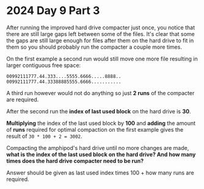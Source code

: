 # 2024 Day 9 Part 3

After running the improved hard drive compacter just once, you notice that there are still large gaps left between some of the files. It's clear that some the
gaps are still large enough for files after them on the hard drive to fit in them so you should probably run the compacter a couple more times.

On the first example a second run would still move one more file resulting in larger contiguous free space:
```
00992111777.44.333....5555.6666.....8888..
00992111777.44.33388885555.6666...........
```
A third run however would not do anything so just **2 runs** of the compacter are required.

After the second run the **index of last used block** on the hard drive is **30**.

**Multiplying** the index of the last used block by **100** and **adding** the amount of **runs** required for optimal compaction on the first example gives
the result of `30 * 100 + 2 = 3002`.

Compacting the amphipod's hard drive until no more changes are made, **what is the index of the last used block on the hard drive? And how many times does the
hard drive compacter need to be run?**

Answer should be given as last used index times 100 + how many runs are required.
